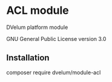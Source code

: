 ACL module
======

DVelum platform module

GNU General Public License version 3.0

Installation
-------
composer require dvelum/module-acl
